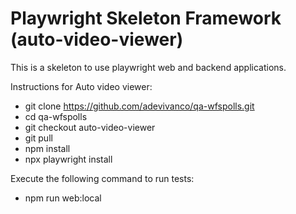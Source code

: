 ﻿# Playwright Skeleton Framework (auto-video-viewer)

This is a skeleton to use playwright web and backend applications.

Instructions for Auto video viewer:

- git clone https://github.com/adevivanco/qa-wfspolls.git
- cd qa-wfspolls
- git checkout auto-video-viewer
- git pull
- npm install
- npx playwright install

Execute the following command to run tests:

-  npm run web:local

